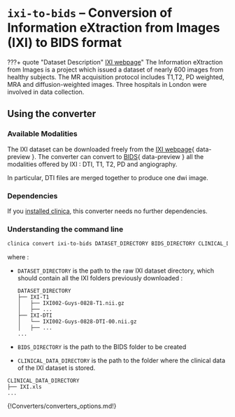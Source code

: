 # `ixi-to-bids` – Conversion of Information eXtraction from Images (IXI) to BIDS format

???+ quote "Dataset Description"
    [IXI webpage](https://brain-development.org/ixi-dataset/)"
    The Information eXtraction from Images is a project which issued a dataset of nearly
    600 images from healthy subjects. The MR acquisition protocol includes T1,T2, PD weighted,
    MRA and diffusion-weighted images. Three hospitals in London were involved in data collection.

## Using the converter
### Available Modalities
The IXI dataset can be downloaded freely from the [IXI webpage](https://brain-development.org/ixi-dataset/){ data-preview }.
The converter can convert to [BIDS](../glossary.md#bids){ data-preview } all the modalities offered by IXI :
DTI, T1, T2, PD and angiography.

In particular, DTI files are merged together to produce one dwi image.

### Dependencies
If you [installed clinica](../Installation.md#install-clinica), this converter needs no further dependencies.

### Understanding the command line
```bash
clinica convert ixi-to-bids DATASET_DIRECTORY BIDS_DIRECTORY CLINICAL_DATA_DIRECTORY
```
where :

- `DATASET_DIRECTORY` is the path to the raw IXI dataset directory, which should contain all the IXI folders previously downloaded :

  ```
  DATASET_DIRECTORY
  ├── IXI-T1
  │   ├── IXI002-Guys-0828-T1.nii.gz
  │   ├── ...
  ├── IXI-DTI
  │   └── IXI002-Guys-0828-DTI-00.nii.gz
  │   ├── ...
  ...
  ```

- `BIDS_DIRECTORY` is the path to the BIDS folder to be created
- `CLINICAL_DATA_DIRECTORY` is the path to the folder where the clinical data of the IXI dataset is stored.
```
CLINICAL_DATA_DIRECTORY
├── IXI.xls
...
```

{!Converters/converters_options.md!}
